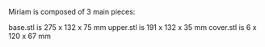 Miriam is composed of 3 main pieces:

base.stl is 275 x 132 x 75 mm 
upper.stl is 191 x 132 x 35 mm
cover.stl is 6 x 120 x 67 mm

